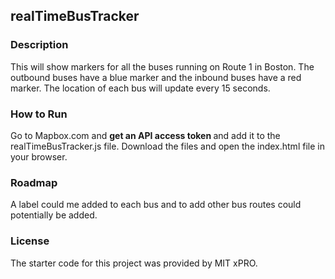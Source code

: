 ## realTimeBusTracker

### Description
<p> This will show markers for all the buses running on Route 1 in Boston.  The outbound buses have a blue marker and the inbound buses have a red marker. The location of each bus will update every 15 seconds. </p>

### How to Run
<p> Go to Mapbox.com and <b> get an API access token </b> and add it to the realTimeBusTracker.js file. Download the files and open the index.html file in your browser. </p>

### Roadmap
<p> A label could me added to each bus and to add other bus routes could potentially be added. </p>

### License
<p> The starter code for this project was provided by MIT xPRO. </p>
